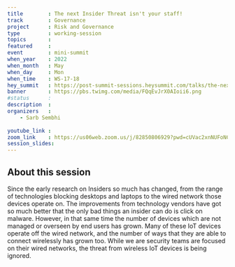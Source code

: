 ```yaml
---
title        : The next Insider Threat isn't your staff!
track        : Governance
project      : Risk and Governance
type         : working-session
topics       : 
featured     :
event        : mini-summit
when_year    : 2022
when_month   : May
when_day     : Mon
when_time    : WS-17-18
hey_summit   : https://post-summit-sessions.heysummit.com/talks/the-next-insider-threat-isnt-your-staff/
banner       : https://pbs.twimg.com/media/FQqEvJrX0AIoii6.png
#status      : 
description  :
organizers   :
    - Sarb Sembhi
   
youtube_link : 
zoom_link    : https://us06web.zoom.us/j/82850806929?pwd=cUVac2xnNUFoNC9DZ0xCWFBuMVRUUT09
session_slides:
---
```




## About this session
Since the early research on Insiders so much has changed, from the range of technologies blocking desktops and laptops to the wired network those devices operate on. The improvements from technology vendors have got so much better that the only bad things an insider can do is click on malware.
However, in that same time the number of devices which are not managed or overseen by end users has grown. Many of these IoT devices operate off the wired network, and the number of ways that they are able to connect wirelessly has grown too.
While we are security teams are focused on their wired networks, the threat from wireless IoT devices is being ignored.  
